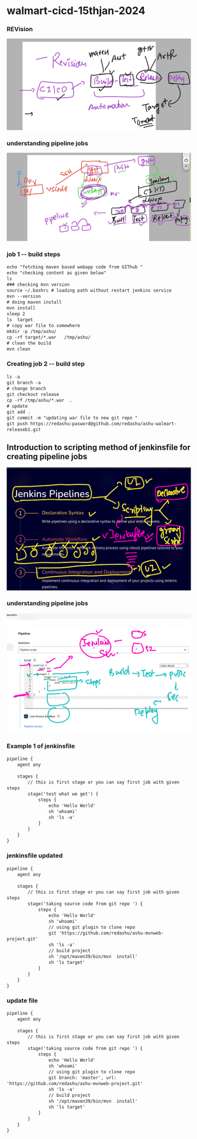 # walmart-cicd-15thjan-2024

### REVision 

<img src="rev.png">

### understanding pipeline jobs  

<img src="pipeline.png">

### job 1 -- build steps 

```
echo "fetching maven based webapp code from GIThub "
echo "checking content as given below"
ls
### checking mvn version 
source ~/.bashrc # loading path without restart jenkins service
mvn --version 
# doing maven install
mvn install 
sleep 2
ls  target
# copy war file to somewhere
mkdir -p /tmp/ashu/
cp -rf target/*.war   /tmp/ashu/
# clean the build 
mvn clean 
```


### Creating job 2 -- build step 

```
ls -a
git branch -a
# change branch 
git checkout release
cp -rf /tmp/ashu/*.war  . 
# update 
git add .
git commit -m "updating war file to new git repo "
git push https://redashu:pasword@github.com/redashu/ashu-walmart-releaseb1.git 

```
## Introduction to scripting  method of jenkinsfile for creating pipeline jobs 

<img src="pipe2.png">

### understanding pipeline jobs 

<img src="jfile.png">

### Example 1 of jenkinsfile 

```
pipeline {
    agent any

    stages {
        // this is first stage or you can say first job with given steps
        stage('test what we get') {
            steps {
                echo 'Hello World'
                sh 'whoami'
                sh 'ls -a'
            }
        }
    }
}

```

### jenkinsfile updated

```
pipeline {
    agent any

    stages {
        // this is first stage or you can say first job with given steps
        stage('taking source code from git repo ') {
            steps {
                echo 'Hello World'
                sh 'whoami'
                // using git plugin to clone repo 
                git 'https://github.com/redashu/ashu-mvnweb-project.git'
                sh 'ls -a'
                // build project
                sh '/opt/maven39/bin/mvn  install'
                sh 'ls target'
            }
        }
    }
}

```

### update file

```
pipeline {
    agent any

    stages {
        // this is first stage or you can say first job with given steps
        stage('taking source code from git repo ') {
            steps {
                echo 'Hello World'
                sh 'whoami'
                // using git plugin to clone repo 
                git branch: 'master', url: 'https://github.com/redashu/ashu-mvnweb-project.git'
                sh 'ls -a'
                // build project
                sh '/opt/maven39/bin/mvn  install'
                sh 'ls target'
            }
        }
    }
}

```
